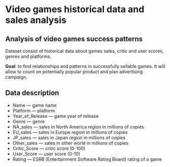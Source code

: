 # Video games historical data and sales analysis

## Analysis of video games success patterns
Dataset consist of historical data about games sales, critic and user scores, genres and platforms.

**Goal**: to find relationships and patterns in successfully sellable games. It will allow to count on potentially popular product and plan advertising campaign.

## Data description
  - Name — game name
  - Platform — platform
  - Year_of_Release — game year of release
  - Genre — genre
  - NA_sales — sales in North America region in millions of copies
  - EU_sales — sales in Europe region in millions of copies
  - JP_sales — sales in Japan region in millions of copies
  - Other_sales — sales in other world in millions of copies
  - Critic_Score — critic score (0-100)
  - User_Score — user score (0-10)
  - Rating — ESRB (Entertainment Software Rating Board) rating of a game
